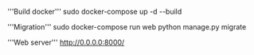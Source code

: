 '''Build docker'''
sudo docker-compose up -d --build

'''Migration'''
 sudo docker-compose run  web python manage.py migrate

'''Web server'''
http://0.0.0.0:8000/
